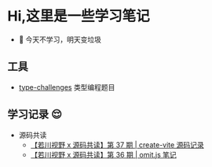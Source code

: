 # Hi,这里是一些学习笔记

- 🙉 今天不学习，明天变垃圾

## 工具

- [type-challenges](https://github.com/type-challenges/type-challenges) 类型编程题目

## 学习记录 😌

- 源码共读
  - [【若川视野 x 源码共读】第 37 期 | create-vite 源码记录](https://juejin.cn/post/7131998239502368776)
  - [【若川视野 x 源码共读】第 36 期 | omit.js 笔记](https://juejin.cn/post/7130604665078546469)
  <!-- ## 😌 -->

<script setup lang="ts">
import sidebar from "./sidebar.ts"
</script>

<nav-ul :list="sidebar"></nav-ul>
